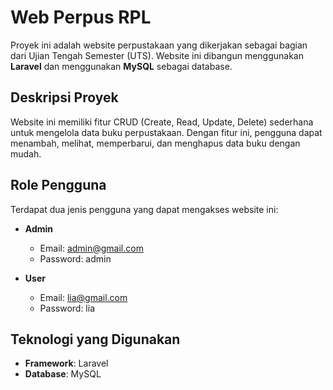 # Web Perpus RPL

Proyek ini adalah website perpustakaan yang dikerjakan sebagai bagian dari Ujian Tengah Semester (UTS). Website ini dibangun menggunakan **Laravel** dan menggunakan **MySQL** sebagai database.

## Deskripsi Proyek

Website ini memiliki fitur CRUD (Create, Read, Update, Delete) sederhana untuk mengelola data buku perpustakaan. Dengan fitur ini, pengguna dapat menambah, melihat, memperbarui, dan menghapus data buku dengan mudah.

## Role Pengguna

Terdapat dua jenis pengguna yang dapat mengakses website ini:

- **Admin**
  - Email: admin@gmail.com
  - Password: admin

- **User**
  - Email: lia@gmail.com
  - Password: lia

## Teknologi yang Digunakan

- **Framework**: Laravel
- **Database**: MySQL
